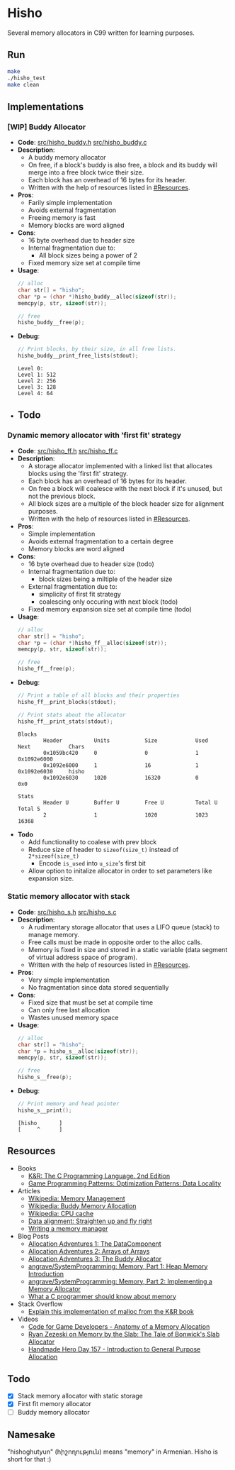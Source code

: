 # Hisho

Several memory allocators in C99 written for learning purposes.

## Run

```bash
make
./hisho_test
make clean
```

## Implementations

### [WIP] Buddy Allocator

- **Code**: [src/hisho_buddy.h](src/hisho_buddy.h) [src/hisho_buddy.c](src/hisho_buddy.h)
- **Description**:
  - A buddy memory allocator
  - On free, if a block's buddy is also free, a block and its buddy will merge into a free block twice their size.
  - Each block has an overhead of 16 bytes for its header.
  - Written with the help of resources listed in [#Resources](#resources).
- **Pros**:
  - Farily simple implementation
  - Avoids external fragmentation
  - Freeing memory is fast
  - Memory blocks are word aligned
- **Cons**:
  - 16 byte overhead due to header size
  - Internal fragmentation due to:
    - All block sizes being a power of 2
  - Fixed memory size set at compile time
- **Usage**:
    ```c
    // alloc
    char str[] = "hisho";
    char *p = (char *)hisho_buddy__alloc(sizeof(str));
    memcpy(p, str, sizeof(str));

    // free
    hisho_buddy__free(p);
    ```
- **Debug**:
    ```c
    // Print blocks, by their size, in all free lists.
    hisho_buddy__print_free_lists(stdout);
    ```
    ```
    Level 0:
    Level 1: 512
    Level 2: 256
    Level 3: 128
    Level 4: 64
    ```
- **Todo**
    -

### Dynamic memory allocator with 'first fit' strategy

- **Code**: [src/hisho_ff.h](src/hisho_ff.h) [src/hisho_ff.c](src/hisho_ff.c)
- **Description**:
  - A storage allocator implemented with a linked list that allocates blocks using the 'first fit' strategy.
  - Each block has an overhead of 16 bytes for its header.
  - On free a block will coalesce with the next block if it's unused, but not the previous block.
  - All block sizes are a multiple of the block header size for alignment purposes.
  - Written with the help of resources listed in [#Resources](#resources).
- **Pros**:
  - Simple implementation
  - Avoids external fragmentation to a certain degree
  - Memory blocks are word aligned
- **Cons**:
  - 16 byte overhead due to header size (todo)
  - Internal fragmentation due to:
    - block sizes being a miltiple of the header size
  - External fragmentation due to:
    - simplicity of first fit strategy
    - coalescing only occuring with next block (todo)
  - Fixed memory expansion size set at compile time (todo)
- **Usage**:
    ```c
    // alloc
    char str[] = "hisho";
    char *p = (char *)hisho_ff__alloc(sizeof(str));
    memcpy(p, str, sizeof(str));

    // free
    hisho_ff__free(p);
    ```
- **Debug**:
    ```c
    // Print a table of all blocks and their properties
    hisho_ff__print_blocks(stdout);

    // Print stats about the allocator
    hisho_ff__print_stats(stdout);
    ```
    ```
    Blocks
            Header          Units           Size            Used            Next            Chars
            0x1059bc420     0               0               1               0x1092e6000
            0x1092e6000     1               16              1               0x1092e6030     hisho
            0x1092e6030     1020            16320           0               0x0

    Stats
            Header U        Buffer U        Free U          Total U         Total S
            2               1               1020            1023            16368
    ```
- **Todo**
  - Add functionality to coalese with prev block
  - Reduce size of header to `sizeof(size_t)` instead of `2*sizeof(size_t)`
    - Encode `is_used` into `u_size`'s first bit
  - Allow option to initalize allocator in order to set parameters like expansion size.

### Static memory allocator with stack
- **Code**: [src/hisho_s.h](src/hisho_s.h) [src/hisho_s.c](src/hisho_s.c)
- **Description**:
  - A rudimentary storage allocator that uses a LIFO queue (stack) to manage memory.
  - Free calls must be made in opposite order to the alloc calls.
  - Memory is fixed in size and stored in a static variable (data segment of virtual address space of program).
  - Written with the help of resources listed in [#Resources](#resources).
- **Pros**:
  - Very simple implementation
  - No fragmentation since data stored sequentially
- **Cons**:
  - Fixed size that must be set at compile time
  - Can only free last allocation
  - Wastes unused memory space
- **Usage**:
    ```c
    // alloc
    char str[] = "hisho";
    char *p = hisho_s__alloc(sizeof(str));
    memcpy(p, str, sizeof(str));

    // free
    hisho_s__free(p);
    ```
- **Debug**:
    ```c
    // Print memory and head pointer
    hisho_s__print();
    ```
    ```
    [hisho       ]
    [     ^      ]
    ```

## Resources

- Books
  - [K&R: The C Programming Language. 2nd Edition](https://g.co/kgs/qax39B)
  - [Game Programming Patterns: Optimization Patterns: Data Locality](http://gameprogrammingpatterns.com/data-locality.html)
- Articles
  - [Wikipedia: Memory Management](https://en.wikipedia.org/wiki/Memory_management)
  - [Wikipedia: Buddy Memory Allocation](https://en.wikipedia.org/wiki/Buddy_memory_allocation)
  - [Wikipedia: CPU cache](https://en.wikipedia.org/wiki/CPU_cache)
  - [Data alignment: Straighten up and fly right](https://developer.ibm.com/technologies/systems/articles/pa-dalign/)
  - [Writing a memory manager](https://wiki.osdev.org/Writing_a_memory_manager)
- Blog Posts
  - [Allocation Adventures 1: The DataComponent](http://bitsquid.blogspot.com/2015/06/allocation-adventures-1-datacomponent.html)
  - [Allocation Adventures 2: Arrays of Arrays](http://bitsquid.blogspot.com/2015/06/allocation-adventures-2-arrays-of-arrays.html)
  - [Allocation Adventures 3: The Buddy Allocator](http://bitsquid.blogspot.com/2015/08/allocation-adventures-3-buddy-allocator.html)
  - [angrave/SystemProgramming: Memory, Part 1: Heap Memory Introduction](https://github.com/angrave/SystemProgramming/wiki/Memory,-Part-1:-Heap-Memory-Introduction)
  - [angrave/SystemProgramming: Memory, Part 2: Implementing a Memory Allocator](https://github.com/angrave/SystemProgramming/wiki/Memory%2C-Part-2%3A-Implementing-a-Memory-Allocator)
  - [What a C programmer should know about memory](https://marek.vavrusa.com/memory/)
- Stack Overflow
  - [Explain this implementation of malloc from the K&R book](https://stackoverflow.com/a/36512105/2019764)
- Videos
  - [Code for Game Developers - Anatomy of a Memory Allocation](https://www.youtube.com/watch?v=c0g3S_2QxWM)
  - [Ryan Zezeski on Memory by the Slab: The Tale of Bonwick's Slab Allocator](https://paperswelove.org/2015/video/ryan-zezeski-memory-by-the-slab/)
  - [Handmade Hero Day 157 - Introduction to General Purpose Allocation](https://www.youtube.com/watch?v=MvDUe2evkHg)

## Todo

- [X] Stack memory allocator with static storage
- [X] First fit memory allocator
- [ ] Buddy memory allocator

## Namesake

"hishoghutyun" (հիշողություն) means "memory" in Armenian. Hisho is short for that :)
